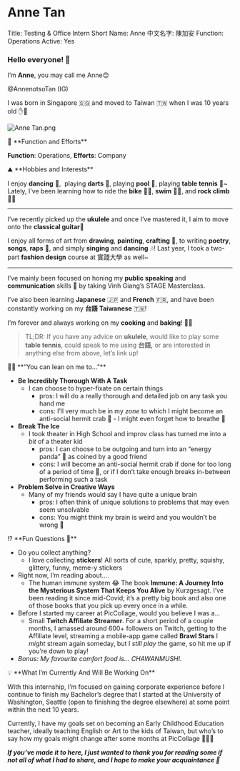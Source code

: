# Anne Tan

Title: Testing & Office Intern
Short Name: Anne
中文名字: 陳加安
Function: Operations
Active: Yes

### Hello everyone! 👋

I’m **Anne**, you may call me Anne😊

@AnnenotsoTan (IG)

I was born in Singapore 🇸🇬 and moved to Taiwan 🇹🇼 when I was 10 years old ✋🤚

![Anne Tan.png](Anne%20Tan%20afda3a2924b94b90bed7cdb3a92b8446/Anne_Tan.png)

<aside>
💼 **Function and Efforts**

</aside>

**Function**: Operations, **Efforts**: Company

<aside>
⛰️ **Hobbies and Interests**

</aside>

I enjoy **dancing** 💃,  playing **darts** 🎯, playing **pool** 🎱, playing **table tennis** 🏓~
Lately, I’ve been learning how to ride the **bike** 🚴‍♀️, **swim** 🏊‍♀️, and **rock climb** 🧗‍♀️

---

I’ve recently picked up the **ukulele** and once I’ve mastered it, I aim to move onto the **classical guitar**🎵

I enjoy all forms of art from **drawing**, **painting**, **crafting** 🎨, to writing **poetry**, **songs**, **raps** 🎤, and simply **singing** and **dancing** 🎶!
Last year, I took a two-part **fashion design** course at 實踐大學 as well~

---

I’ve mainly been focused on honing my **public speaking** and **communication** skills 📢 by taking Vinh Giang’s STAGE Masterclass.

I’ve also been learning **Japanese** 🇯🇵 and **French** 🇫🇷, and have been constantly working on my **台語 Taiwanese** 🇹🇼!

I’m forever and always working on my **cooking** and **baking**! 👩‍🍳

> TL;DR: If you have any advice on **ukulele**, would like to play some **table tennis**, could speak to me using **台語,** or are interested in anything else from above, let’s link up!
> 

<aside>
💪🏻 **“You can lean on me to…”**

</aside>

- **Be Incredibly Thorough With A Task**
    - I can choose to hyper-fixate on certain things
        - pros: I will do a really thorough and detailed job on any task you hand me
        - cons: I’ll very much be in my *zone* to which I might become an anti-social hermit crab 🦀 - I might even forget how to breathe 🫢
- **Break The Ice**
    - I took theater in High School and improv class has turned me into a *bit* of a theater kid
        - pros: I can choose to be outgoing and turn into an “energy panda” 🐼 as coined by a good friend
        - cons: I will become an anti-social hermit crab if done for too long of a period of time 🫠, or if I don’t take enough breaks in-between performing such a task
- **Problem Solve in Creative Ways**
    - Many of my friends would say I have quite a unique brain
        - pros: I often think of unique solutions to problems that may even seem unsolvable
        - cons: You might think my brain is weird and you wouldn’t be wrong 🧠

<aside>
⁉️ **Fun Questions 🥳**

</aside>

- Do you collect anything?
    - I love collecting **stickers**!
    All sorts of cute, sparkly, pretty, squishy, glittery, funny, meme-y stickers
- Right now, I’m reading about….
    - The human immune system 😂
    The book **Immune: A Journey Into the Mysterious System That Keeps You Alive** by Kurzgesagt. I’ve been reading it since mid-Covid; it’s a pretty big book and also one of those books that you pick up every once in a while.
- Before I started my career at PicCollage, would you believe I was a…
    - Small **Twitch Affiliate Streamer**.
    For a short period of a couple months, I amassed around 600+ followers on Twitch, getting to the Affiliate level, streaming a mobile-app game called **Brawl Stars**
    I *might* stream again someday, but I *still play* the game, so hit me up if you’re down to play!
- *Bonus: My favourite comfort food is… CHAWANMUSHI.*

<aside>
💡 **What I’m Currently And Will Be Working On**

</aside>

With this internship, I’m focused on gaining corporate experience before I continue to finish my Bachelor’s degree that I started at the University of Washington, Seattle (open to finishing the degree elsewhere) at some point within the next 10 years.

Currently, I have my goals set on becoming an Early Childhood Education teacher, ideally teaching English or Art to the kids of Taiwan, but who’s to say how my goals might change after some months at PicCollage 🤷🏻‍♀️

***If you’ve made it to here, I just wanted to thank you for reading some if not all of what I had to share, and I hope to make your acquaintance 🥰***